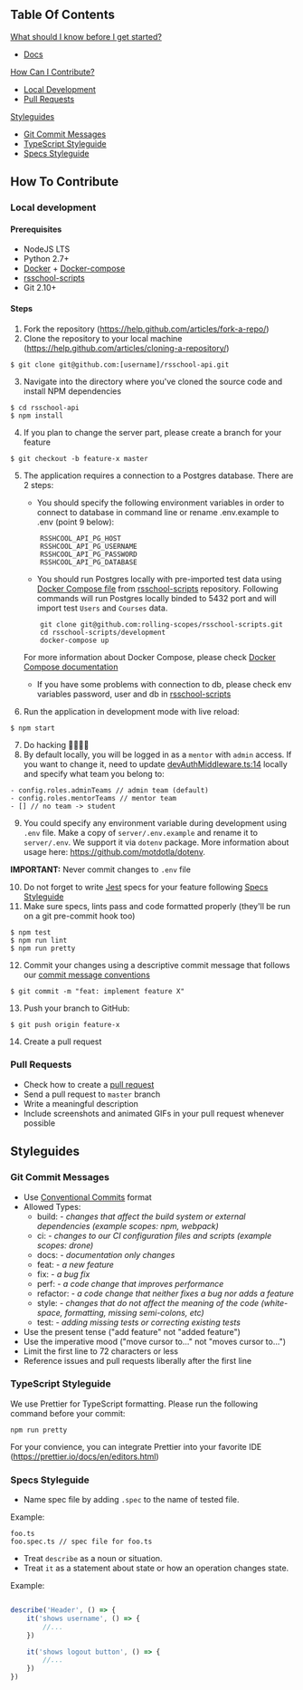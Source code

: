 ## Table Of Contents

[What should I know before I get started?](#what-should-i-know-before-i-get-started)
  * [Docs](https://github.com/rolling-scopes/rsschool-docs)

[How Can I Contribute?](#how-can-i-contribute)
  * [Local Development](#local-development)
  * [Pull Requests](#pull-requests)

[Styleguides](#styleguides)
  * [Git Commit Messages](#git-commit-messages)
  * [TypeScript Styleguide](#typescript-styleguide)
  * [Specs Styleguide](#specs-styleguide)

## How To Contribute

### Local development

#### Prerequisites
- NodeJS LTS
- Python 2.7+
- [Docker](https://docs.docker.com/engine/install/) + [Docker-compose](https://docs.docker.com/compose/install/)
- [rsschool-scripts](https://github.com/rolling-scopes/rsschool-scripts)
- Git 2.10+

#### Steps
1. Fork the repository (https://help.github.com/articles/fork-a-repo/)
2. Clone the repository to your local machine (https://help.github.com/articles/cloning-a-repository/)

``` command-line
$ git clone git@github.com:[username]/rsschool-api.git
```
3. Navigate into the directory where you've cloned the source code and install NPM dependencies

``` command-line
$ cd rsschool-api
$ npm install
```
4. If you plan to change the server part, please create a branch for your feature
``` command-line
$ git checkout -b feature-x master
```
5. The application requires a connection to a Postgres database. There are 2 steps:

    * You should specify the following environment variables in order to connect to database in command line or rename .env.example to .env (point 9 below):
    ``` command-line
        RSSHCOOL_API_PG_HOST
        RSSHCOOL_API_PG_USERNAME
        RSSHCOOL_API_PG_PASSWORD
        RSSHCOOL_API_PG_DATABASE
    ```

    * You should run Postgres locally with pre-imported test data using [Docker Compose file](https://github.com/rolling-scopes/rsschool-scripts/blob/master/development/docker-compose.yml) from [rsschool-scripts](https://github.com/rolling-scopes/rsschool-scripts) repository.
    Following commands will run Postgres locally binded to 5432 port and will import test `Users` and `Courses` data.
    ``` command-line
        git clone git@github.com:rolling-scopes/rsschool-scripts.git
        cd rsschool-scripts/development
        docker-compose up
    ```
    For more information about Docker Compose, please check [Docker Compose documentation](https://docs.docker.com/compose/)

    * If you have some problems with connection to db, please check env variables password, user and db in [rsschool-scripts](https://github.com/rolling-scopes/rsschool-scripts/blob/master/development/docker-compose.yml)

6. Run the application in development mode with live reload:
``` command-line
$ npm start
```
7. Do hacking 👩‍💻👨‍💻 
8. By default locally, you will be logged in as a `mentor` with `admin` access. If you want to change it, need to update [devAuthMiddleware.ts:14](https://github.com/rolling-scopes/rsschool-api/blob/master/app/routes/auth/devAuthMiddleware.ts#L14) locally and specify what team you belong to:
```
- config.roles.adminTeams // admin team (default)
- config.roles.mentorTeams // mentor team
- [] // no team -> student
```

9. You could specify any environment variable during development using `.env` file. Make a copy of `server/.env.example` and rename it to `server/.env`. We support it via `dotenv` package. More information about usage here: https://github.com/motdotla/dotenv.

**IMPORTANT:** Never commit changes to `.env` file

10. Do not forget to write [Jest](https://facebook.github.io/jest/) specs for your feature following [Specs Styleguide](#specs-styleguide)
11. Make sure specs, lints pass and code formatted properly (they'll be run on a git pre-commit hook too)
``` command-line
$ npm test
$ npm run lint
$ npm run pretty
```
12. Commit your changes using a descriptive commit message that follows our [commit message conventions](#git-commit-messages)
``` command-line
$ git commit -m "feat: implement feature X"
```
13. Push your branch to GitHub: 
``` command-line
$ git push origin feature-x
```
14. Create a pull request

### Pull Requests

* Check how to create a [pull request](https://help.github.com/articles/creating-a-pull-request/)
* Send a pull request to `master` branch 
* Write a meaningful description
* Include screenshots and animated GIFs in your pull request whenever possible

## Styleguides

### Git Commit Messages

* Use [Conventional Commits](https://conventionalcommits.org/) format
* Allowed Types:
    * build: - *changes that affect the build system or external dependencies (example scopes: npm, webpack)*
    * ci: - *changes to our CI configuration files and scripts (example scopes: drone)*
    * docs: - *documentation only changes*
    * feat: - *a new feature*
    * fix: - *a bug fix*
    * perf: - *a code change that improves performance*
    * refactor: - *a code change that neither fixes a bug nor adds a feature*
    * style: - *сhanges that do not affect the meaning of the code (white-space, formatting, missing semi-colons, etc)*
    * test: - *adding missing tests or correcting existing tests*
* Use the present tense ("add feature" not "added feature")
* Use the imperative mood ("move cursor to..." not "moves cursor to...")
* Limit the first line to 72 characters or less
* Reference issues and pull requests liberally after the first line

### TypeScript Styleguide

We use Prettier for TypeScript formatting. Please run the following command before your commit:
``` command-line
npm run pretty
```

For your convience, you can integrate Prettier into your favorite IDE (https://prettier.io/docs/en/editors.html)

### Specs Styleguide

- Name spec file by adding `.spec` to the name of tested file.

Example:
```
foo.ts
foo.spec.ts // spec file for foo.ts
```
- Treat `describe` as a noun or situation.
- Treat `it` as a statement about state or how an operation changes state.

Example: 
```javascript

describe('Header', () => {
    it('shows username', () => {
        //...
    })

    it('shows logout button', () => {
        //...
    })
})
```